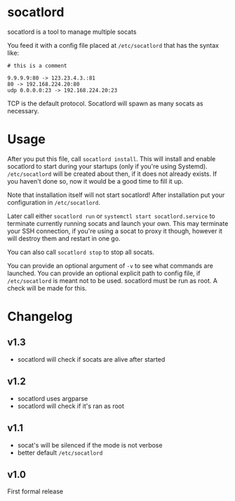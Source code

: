 # socatlord

socatlord is a tool to manage multiple socats

You feed it with a config file placed at
`/etc/socatlord` that has the syntax like:

```
# this is a comment

9.9.9.9:80 -> 123.23.4.3.:81
80 -> 192.168.224.20:80
udp 0.0.0.0:23 -> 192.168.224.20:23
```

TCP is the default protocol.
Socatlord will spawn as many socats as necessary.

# Usage

After you put this file, call `socatlord install`. This will install and enable socatlord to start
during your startups (only if you're using Systemd).
`/etc/socatlord` will be created about then, if it does not already exists. If you haven't done so,
now it would be a good time to fill it up.

Note that installation itself will not start socatlord! After installation put your configuration in
`/etc/socatlord`.

Later call either `socatlord run` 
or `systemctl start socatlord.service` to terminate currently running socats and launch your own.
This may terminate your SSH connection, if you're using a socat to proxy it though, however it will destroy them
and restart in one go.

You can also call `socatlord stop` to stop all socats.


You can provide an optional argument of `-v` to see what commands are launched.
You can provide an optional explicit path to config file, if `/etc/socatlord` is meant not to be used.
socatlord must be run as root. A check will be made for this.

# Changelog

## v1.3

* socatlord will check if socats are alive after started

## v1.2

* socatlord uses argparse
* socatlord will check if it's ran as root

## v1.1

* socat's will be silenced if the mode is not verbose
* better default `/etc/socatlord`

## v1.0

First formal release
